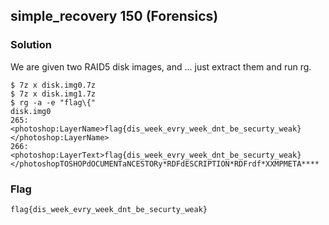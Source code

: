 ## simple_recovery 150 (Forensics)

### Solution

We are given two RAID5 disk images, and ... just extract them and run rg.

```
$ 7z x disk.img0.7z
$ 7z x disk.img1.7z
$ rg -a -e "flag\{"
disk.img0
265:                  <photoshop:LayerName>flag{dis_week_evry_week_dnt_be_securty_weak}</photoshop:LayerName>
266:                  <photoshop:LayerText>flag{dis_week_evry_week_dnt_be_securty_weak}</photoshopTOSHOPdOCUMENTaNCESTORy*RDFdESCRIPTION*RDFrdf*XXMPMETA****
```

### Flag

```
flag{dis_week_evry_week_dnt_be_securty_weak}
```
